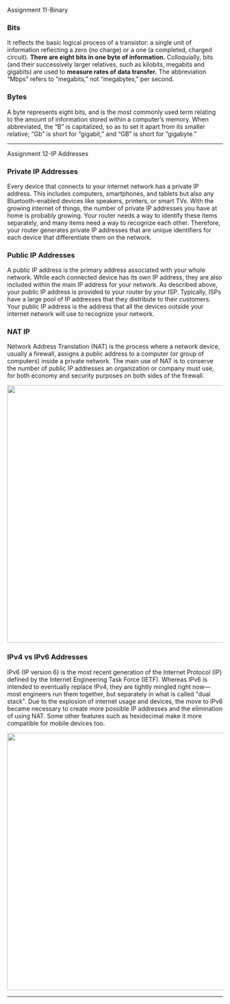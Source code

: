 
Assignment 11-Binary

### Bits
It reflects the basic logical process of a transistor: a single unit of information reflecting a zero (no charge) or a one (a completed, charged circuit). **There are eight bits in one byte of information.** Colloquially, bits (and their successively larger relatives, such as kilobits, megabits and gigabits) are used to **measure rates of data transfer.** The abbreviation “Mbps” refers to “megabits,” not “megabytes,” per second.

### Bytes
A byte represents eight bits, and is the most commonly used term relating to the amount of information stored within a computer’s memory. When abbreviated, the “B” is capitalized, so as to set it apart from its smaller relative; “Gb” is short for “gigabit,” and “GB” is short for “gigabyte.”

---

Assignment 12-IP Addresses

### Private IP Addresses
Every device that connects to your internet network has a private IP address. This includes computers, smartphones, and tablets but also any Bluetooth-enabled devices like speakers, printers, or smart TVs. With the growing internet of things, the number of private IP addresses you have at home is probably growing. Your router needs a way to identify these items separately, and many items need a way to recognize each other. Therefore, your router generates private IP addresses that are unique identifiers for each device that differentiate them on the network.

### Public IP Addresses
A public IP address is the primary address associated with your whole network. While each connected device has its own IP address, they are also included within the main IP address for your network. As described above, your public IP address is provided to your router by your ISP. Typically, ISPs have a large pool of IP addresses that they distribute to their customers. Your public IP address is the address that all the devices outside your internet network will use to recognize your network.

### NAT IP
Network Address Translation (NAT) is the process where a network device, usually a firewall, assigns a public address to a computer (or group of computers) inside a private network. The main use of NAT is to conserve the number of public IP addresses an organization or company must use, for both economy and security purposes on both sides of the firewall.

<image src="https://user-images.githubusercontent.com/4924632/146751169-3a8c396d-a36f-40da-a6a0-df8b389a928e.png" width="600">

### IPv4 vs IPv6 Addresses
IPv6 (IP version 6) is the most recent generation of the Internet Protocol (IP) defined by the Internet Engineering Task Force (IETF).  Whereas IPv6 is intended to eventually replace IPv4, they are tightly mingled right now—most engineers run them together, but separately in what is called "dual stack". Due to the explosion of internet usage and devices, the move to IPv6 became necessary to create more possible IP addresses and the elimination of using NAT. Some other features such as hexidecimal make it more compatible for mobile devices too.
  
<image src="https://user-images.githubusercontent.com/4924632/146752895-a48ea0db-236c-4920-9b48-b9bafef8af29.png" width="600">

  ---
